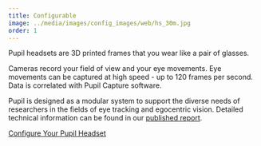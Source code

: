 ```yaml
---
title: Configurable
image: ../media/images/config_images/web/hs_30m.jpg
order: 1
---
```


Pupil headsets are 3D printed frames that you wear like a pair of glasses.

Cameras record your field of view and your eye movements. Eye movements can be captured at high speed - up to 120 frames per second. Data is correlated with Pupil Capture software. 

Pupil is designed as a modular system to support the diverse needs of researchers in the fields of eye tracking and egocentric vision. Detailed technical information can be found in our [published report](https://www.google.co.th/url?sa=t&rct=j&q=&esrc=s&source=web&cd=2&cad=rja&uact=8&ved=0CB8QFjABahUKEwj--p684uHHAhVQSo4KHYc3AQs&url=http%3A%2F%2Farxiv.org%2Fabs%2F1405.0006&usg=AFQjCNGmO7drrfoRZZRNjCVVVyfs2tslRw "Pupil: An Open Source Platform for Pervasive Eye Tracking and Mobile Gaze-based Interaction"). 

<a href="/store" class="Button">Configure Your Pupil Headset</a>